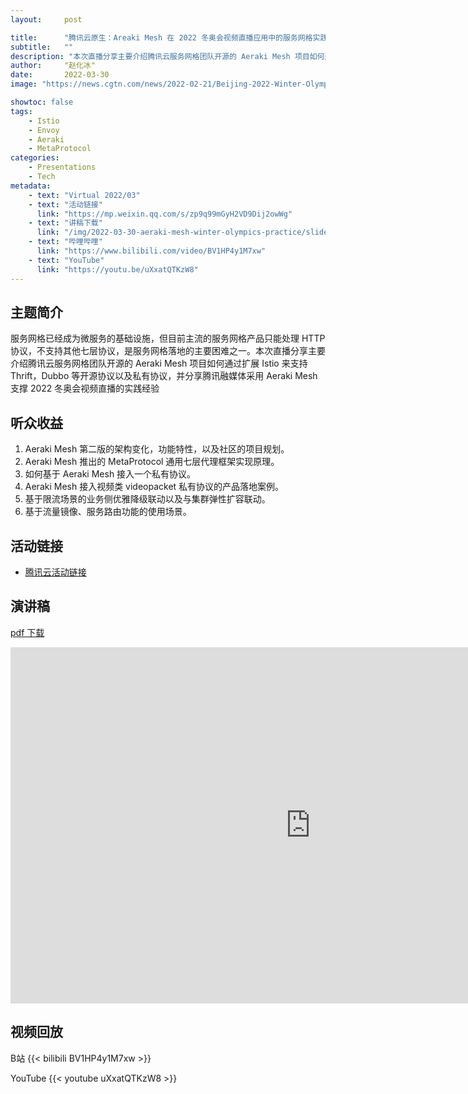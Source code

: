 ```yaml
---
layout:     post

title:      "腾讯云原生：Areaki Mesh 在 2022 冬奥会视频直播应用中的服务网格实践"
subtitle:   ""
description: "本次直播分享主要介绍腾讯云服务网格团队开源的 Aeraki Mesh 项目如何通过扩展 Istio 来支持 Thrift，Dubbo 等开源协议以及私有协议，并分享腾讯融媒体采用 Aeraki Mesh 支撑 2022 冬奥会视频直播的实践经验。"
author:     "赵化冰"
date:       2022-03-30
image: "https://news.cgtn.com/news/2022-02-21/Beijing-2022-Winter-Olympics-closes-with-fireworks-over-Bird-s-Nest-17PnNMaubXq/img/5b6d5bdd0d5442c99b39f4169ba19265/5b6d5bdd0d5442c99b39f4169ba19265.jpeg"

showtoc: false
tags:
    - Istio
    - Envoy
    - Aeraki
    - MetaProtocol
categories:
    - Presentations
    - Tech
metadata:
    - text: "Virtual 2022/03"
    - text: "活动链接"
      link: "https://mp.weixin.qq.com/s/zp9q99mGyH2VD9Dij2owWg"
    - text: "讲稿下载"
      link: "/img/2022-03-30-aeraki-mesh-winter-olympics-practice/slides.pdf"
    - text: "哔哩哔哩"
      link: "https://www.bilibili.com/video/BV1HP4y1M7xw"
    - text: "YouTube"
      link: "https://youtu.be/uXxatQTKzW8"
---
```


## 主题简介

服务网格已经成为微服务的基础设施，但目前主流的服务网格产品只能处理 HTTP 协议，不支持其他七层协议，是服务网格落地的主要困难之一。本次直播分享主要介绍腾讯云服务网格团队开源的 Aeraki Mesh 项目如何通过扩展 Istio 来支持 Thrift，Dubbo 等开源协议以及私有协议，并分享腾讯融媒体采用 Aeraki Mesh 支撑 2022 冬奥会视频直播的实践经验

## 听众收益

1. Aeraki Mesh 第二版的架构变化，功能特性，以及社区的项目规划。
2. Aeraki Mesh 推出的 MetaProtocol 通用七层代理框架实现原理。
3. 如何基于 Aeraki Mesh 接入一个私有协议。
2. Aeraki Mesh 接入视频类 videopacket 私有协议的产品落地案例。
3. 基于限流场景的业务侧优雅降级联动以及与集群弹性扩容联动。
4. 基于流量镜像、服务路由功能的使用场景。

## 活动链接
* [腾讯云活动链接](https://mp.weixin.qq.com/s/zp9q99mGyH2VD9Dij2owWg)

## 演讲稿

[pdf 下载](/img/2022-03-30-aeraki-mesh-winter-olympics-practice/slides.pdf)
<iframe src="https://docs.google.com/presentation/d/e/2PACX-1vS_SlDxcHWPLZxjx69ZGIBMos9FmDYpu2yW-cH4Ljoo9X5_Ucre2p6MlE6L0P4HVw/embed?start=false&loop=false&delayms=3000" frameborder="0" width="960" height="570" allowfullscreen="true" mozallowfullscreen="true" webkitallowfullscreen="true"></iframe>

## 视频回放
B站
{{< bilibili  BV1HP4y1M7xw >}}

YouTube
{{< youtube uXxatQTKzW8 >}}
